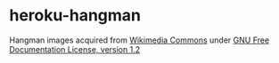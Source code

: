 # heroku-hangman

Hangman images acquired from [Wikimedia Commons](https://commons.wikimedia.org/wiki/Category:Hangman_(game)) under [GNU Free Documentation License, version 1.2](https://commons.wikimedia.org/wiki/Commons:GNU_Free_Documentation_License,_version_1.2)